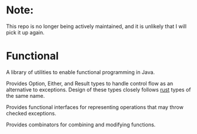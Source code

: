 # Note:
This repo is no longer being actively maintained, and it is unlikely that I will pick it up again.

# Functional
A library of utilities to enable functional programming in Java.

Provides Option, Either, and Result types to handle control flow as an alternative to exceptions.
Design of these types closely follows [rust](https://www.rust-lang.org/) types of the same name.

Provides functional interfaces for representing operations that may throw checked exceptions.

Provides combinators for combining and modifying functions.
